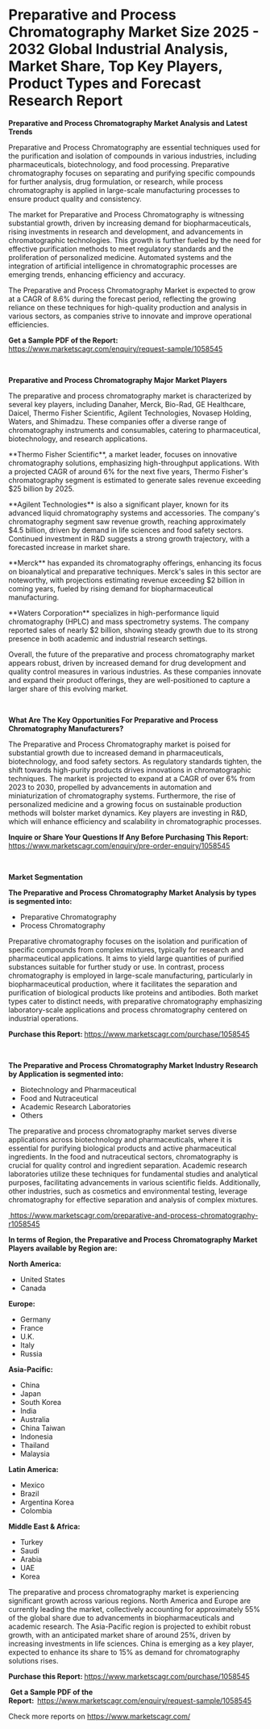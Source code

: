 <p><h1>Preparative and Process Chromatography Market Size 2025 - 2032 Global Industrial Analysis, Market Share, Top Key Players, Product Types and Forecast Research Report</h1></p><p><strong>Preparative and Process Chromatography Market Analysis and Latest Trends</strong></p>
<p><p>Preparative and Process Chromatography are essential techniques used for the purification and isolation of compounds in various industries, including pharmaceuticals, biotechnology, and food processing. Preparative chromatography focuses on separating and purifying specific compounds for further analysis, drug formulation, or research, while process chromatography is applied in large-scale manufacturing processes to ensure product quality and consistency.</p><p>The market for Preparative and Process Chromatography is witnessing substantial growth, driven by increasing demand for biopharmaceuticals, rising investments in research and development, and advancements in chromatographic technologies. This growth is further fueled by the need for effective purification methods to meet regulatory standards and the proliferation of personalized medicine. Automated systems and the integration of artificial intelligence in chromatographic processes are emerging trends, enhancing efficiency and accuracy.</p><p>The Preparative and Process Chromatography Market is expected to grow at a CAGR of 8.6% during the forecast period, reflecting the growing reliance on these techniques for high-quality production and analysis in various sectors, as companies strive to innovate and improve operational efficiencies.</p></p>
<p><strong>Get a Sample PDF of the Report:&nbsp;</strong> <a href="https://www.marketscagr.com/enquiry/request-sample/1058545?utm_campaign=2111&utm_medium=2&utm_source=Github&utm_content=ia&utm_term=16022025&utm_id=preparative-and-process-chromatography">https://www.marketscagr.com/enquiry/request-sample/1058545</a></p>
<p>&nbsp;</p>
<p><strong>Preparative and Process Chromatography Major Market Players</strong></p>
<p><p>The preparative and process chromatography market is characterized by several key players, including Danaher, Merck, Bio-Rad, GE Healthcare, Daicel, Thermo Fisher Scientific, Agilent Technologies, Novasep Holding, Waters, and Shimadzu. These companies offer a diverse range of chromatography instruments and consumables, catering to pharmaceutical, biotechnology, and research applications.</p><p>**Thermo Fisher Scientific**, a market leader, focuses on innovative chromatography solutions, emphasizing high-throughput applications. With a projected CAGR of around 6% for the next five years, Thermo Fisher's chromatography segment is estimated to generate sales revenue exceeding $25 billion by 2025. </p><p>**Agilent Technologies** is also a significant player, known for its advanced liquid chromatography systems and accessories. The company's chromatography segment saw revenue growth, reaching approximately $4.5 billion, driven by demand in life sciences and food safety sectors. Continued investment in R&D suggests a strong growth trajectory, with a forecasted increase in market share.</p><p>**Merck** has expanded its chromatography offerings, enhancing its focus on bioanalytical and preparative techniques. Merck's sales in this sector are noteworthy, with projections estimating revenue exceeding $2 billion in coming years, fueled by rising demand for biopharmaceutical manufacturing.</p><p>**Waters Corporation** specializes in high-performance liquid chromatography (HPLC) and mass spectrometry systems. The company reported sales of nearly $2 billion, showing steady growth due to its strong presence in both academic and industrial research settings.</p><p>Overall, the future of the preparative and process chromatography market appears robust, driven by increased demand for drug development and quality control measures in various industries. As these companies innovate and expand their product offerings, they are well-positioned to capture a larger share of this evolving market.</p></p>
<p>&nbsp;</p>
<p><strong>What Are The Key Opportunities For Preparative and Process Chromatography Manufacturers?</strong></p>
<p><p>The Preparative and Process Chromatography market is poised for substantial growth due to increased demand in pharmaceuticals, biotechnology, and food safety sectors. As regulatory standards tighten, the shift towards high-purity products drives innovations in chromatographic techniques. The market is projected to expand at a CAGR of over 6% from 2023 to 2030, propelled by advancements in automation and miniaturization of chromatography systems. Furthermore, the rise of personalized medicine and a growing focus on sustainable production methods will bolster market dynamics. Key players are investing in R&D, which will enhance efficiency and scalability in chromatographic processes.</p></p>
<p><strong>Inquire or Share Your Questions If Any Before Purchasing This Report:</strong> <a href="https://www.marketscagr.com/enquiry/pre-order-enquiry/1058545?utm_campaign=2111&utm_medium=2&utm_source=Github&utm_content=ia&utm_term=16022025&utm_id=preparative-and-process-chromatography">https://www.marketscagr.com/enquiry/pre-order-enquiry/1058545</a></p>
<p>&nbsp;</p>
<p><strong>Market Segmentation</strong></p>
<p><strong>The Preparative and Process Chromatography Market Analysis by types is segmented into:</strong></p>
<p><ul><li>Preparative Chromatography</li><li>Process Chromatography</li></ul></p>
<p><p>Preparative chromatography focuses on the isolation and purification of specific compounds from complex mixtures, typically for research and pharmaceutical applications. It aims to yield large quantities of purified substances suitable for further study or use. In contrast, process chromatography is employed in large-scale manufacturing, particularly in biopharmaceutical production, where it facilitates the separation and purification of biological products like proteins and antibodies. Both market types cater to distinct needs, with preparative chromatography emphasizing laboratory-scale applications and process chromatography centered on industrial operations.</p></p>
<p><strong>Purchase this Report:&nbsp;</strong><a href="https://www.marketscagr.com/purchase/1058545?utm_campaign=2111&utm_medium=2&utm_source=Github&utm_content=ia&utm_term=16022025&utm_id=preparative-and-process-chromatography">https://www.marketscagr.com/purchase/1058545</a></p>
<p>&nbsp;</p>
<p><strong>The Preparative and Process Chromatography Market Industry Research by Application is segmented into:</strong></p>
<p><ul><li>Biotechnology and Pharmaceutical</li><li>Food and Nutraceutical</li><li>Academic Research Laboratories</li><li>Others</li></ul></p>
<p><p>The preparative and process chromatography market serves diverse applications across biotechnology and pharmaceuticals, where it is essential for purifying biological products and active pharmaceutical ingredients. In the food and nutraceutical sectors, chromatography is crucial for quality control and ingredient separation. Academic research laboratories utilize these techniques for fundamental studies and analytical purposes, facilitating advancements in various scientific fields. Additionally, other industries, such as cosmetics and environmental testing, leverage chromatography for effective separation and analysis of complex mixtures.</p></p>
<p><a href="https://www.marketscagr.com/preparative-and-process-chromatography-r1058545?utm_campaign=2111&utm_medium=2&utm_source=Github&utm_content=ia&utm_term=16022025&utm_id=preparative-and-process-chromatography">&nbsp;https://www.marketscagr.com/preparative-and-process-chromatography-r1058545</a></p>
<p><strong>In terms of Region, the Preparative and Process Chromatography Market Players available by Region are:</strong></p>
<p>
    <p> <strong> North America: </strong>
        <ul>
            <li>United States</li>
            <li>Canada</li>
        </ul>
        </p> 
    <p> <strong> Europe: </strong>
        <ul>
            <li>Germany</li>
            <li>France</li>
            <li>U.K.</li>
            <li>Italy</li>
            <li>Russia</li>
        </ul>
        </p> 
    <p> <strong> Asia-Pacific: </strong>
        <ul>
            <li>China</li>
            <li>Japan</li>
            <li>South Korea</li>
            <li>India</li>
            <li>Australia</li>
            <li>China Taiwan</li>
            <li>Indonesia</li>
            <li>Thailand</li>
            <li>Malaysia</li>
        </ul>
        </p> 
    <p> <strong> Latin America: </strong>
        <ul>
            <li>Mexico</li>
            <li>Brazil</li>
            <li>Argentina Korea</li>
            <li>Colombia</li>
        </ul>
        </p> 
    <p> <strong> Middle East & Africa: </strong>
        <ul>
            <li>Turkey</li>
            <li>Saudi</li>
            <li>Arabia</li>
            <li>UAE</li>
            <li>Korea</li>
        </ul>
    </p>
    </p>
<p><p>The preparative and process chromatography market is experiencing significant growth across various regions. North America and Europe are currently leading the market, collectively accounting for approximately 55% of the global share due to advancements in biopharmaceuticals and academic research. The Asia-Pacific region is projected to exhibit robust growth, with an anticipated market share of around 25%, driven by increasing investments in life sciences. China is emerging as a key player, expected to enhance its share to 15% as demand for chromatography solutions rises.</p></p>
<p><strong>Purchase this Report: </strong><a href="https://www.marketscagr.com/purchase/1058545?utm_campaign=2111&utm_medium=2&utm_source=Github&utm_content=ia&utm_term=16022025&utm_id=preparative-and-process-chromatography">https://www.marketscagr.com/purchase/1058545</a></p>
<p>&nbsp;<strong>Get a Sample PDF of the Report:&nbsp;&nbsp;</strong><a href="https://www.marketscagr.com/enquiry/request-sample/1058545?utm_campaign=2111&utm_medium=2&utm_source=Github&utm_content=ia&utm_term=16022025&utm_id=preparative-and-process-chromatography">https://www.marketscagr.com/enquiry/request-sample/1058545</a></p>
<p><strong></strong></p>
<p>Check more reports on <a href="https://www.marketscagr.com/?utm_campaign=2111&utm_medium=2&utm_source=Github&utm_content=ia&utm_term=16022025&utm_id=preparative-and-process-chromatography">https://www.marketscagr.com/</a></p>